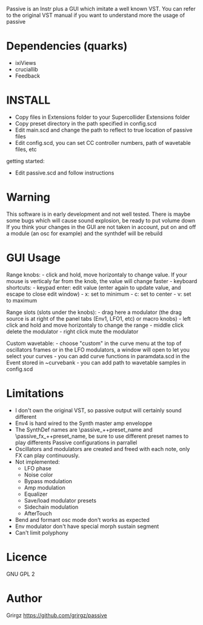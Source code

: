 Passive is an Instr plus a GUI which imitate a well known VST. 
You can refer to the original VST manual if you want to understand more the usage of passive

Dependencies (quarks)
=====================

- ixiViews
- cruciallib
- Feedback

INSTALL
=======

- Copy files in Extensions folder to your Supercollider Extensions folder
- Copy preset directory in the path specified in config.scd
- Edit main.scd and change the path to reflect to true location of passive files
- Edit config.scd, you can set CC controller numbers, path of wavetable files, etc

getting started:

- Edit passive.scd and follow instructions

Warning
=======

This software is in early development and not well tested.
There is maybe some bugs which will cause sound explosion, be ready to put volume down
If you think your changes in the GUI are not taken in account, put on and off a module (an osc for example) and the synthdef will be rebuild

GUI Usage
=========

Range knobs: 
	- click and hold, move horizontaly to change value. If your mouse is verticaly far from the knob, the value will change faster
	- keyboard shortcuts:
		- keypad enter: edit value (enter again to update value, and escape to close edit window)
		- x: set to minimum
		- c: set to center
		- v: set to maximum

Range slots (slots under the knobs):
	- drag here a modulator (the drag source is at right of the panel tabs (Env1, LFO1, etc) or macro knobs)
	- left click and hold and move horizontaly to change the range
	- middle click delete the modulator
	- right click mute the modulator

Custom wavetable:
	- choose "custom" in the curve menu at the top of oscillators frames or in the LFO modulators,
		a window will open to let you select your curves
	- you can add curve functions in paramdata.scd in the Event stored in ~curvebank
	- you can add path to wavetable samples in config.scd

Limitations
===========

- I don't own the original VST, so passive output will certainly sound different
- Env4 is hard wired to the Synth master amp enveloppe
- The SynthDef names are \passive_++preset_name and \passive_fx_++preset_name, be sure to use different preset names to play
	differents Passive configurations in parrallel
- Oscillators and modulators are created and freed with each note, only FX can play continuously.
- Not implemented:
	- LFO phase
	- Noise color
	- Bypass modulation
	- Amp modulation
	- Equalizer
	- Save/load modulator presets
	- Sidechain modulation
	- AfterTouch
- Bend and formant osc mode don't works as expected
- Env modulator don't have special morph sustain segment
- Can't limit polyphony

Licence
=======

GNU GPL 2

Author
======

Grirgz 
https://github.com/grirgz/passive
